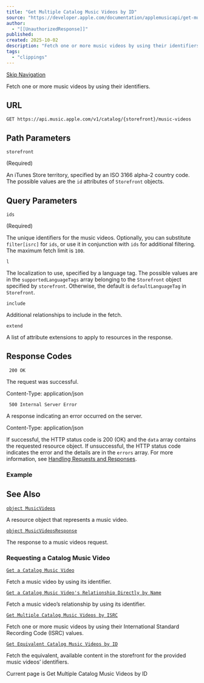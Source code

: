 ```yaml
---
title: "Get Multiple Catalog Music Videos by ID"
source: "https://developer.apple.com/documentation/applemusicapi/get-multiple-catalog-music-videos-by-id"
author:
  - "[[UnauthorizedResponse]]"
published:
created: 2025-10-02
description: "Fetch one or more music videos by using their identifiers."
tags:
  - "clippings"
---
```

[Skip Navigation](https://developer.apple.com/documentation/applemusicapi/#app-main)

Fetch one or more music videos by using their identifiers.

## URL

```
GET https://api.music.apple.com/v1/catalog/{storefront}/music-videos
```

## Path Parameters

`storefront`

(Required)

An iTunes Store territory, specified by an ISO 3166 alpha-2 country code. The possible values are the `id` attributes of `Storefront` objects.

## Query Parameters

`ids`

(Required)

The unique identifiers for the music videos. Optionally, you can substitute `filter[isrc]` for `ids`, or use it in conjunction with `ids` for additional filtering. The maximum fetch limit is `100`.

`l`

The localization to use, specified by a language tag. The possible values are in the `supportedLanguageTags` array belonging to the `Storefront` object specified by `storefront`. Otherwise, the default is `defaultLanguageTag` in `Storefront`.

`include`

Additional relationships to include in the fetch.

`extend`

A list of attribute extensions to apply to resources in the response.

## Response Codes

` 200 OK`

The request was successful.

Content-Type: application/json

` 500 Internal Server Error`

A response indicating an error occurred on the server.

Content-Type: application/json

If successful, the HTTP status code is 200 (OK) and the `data` array contains the requested resource object. If unsuccessful, the HTTP status code indicates the error and the details are in the `errors` array. For more information, see [Handling Requests and Responses](https://developer.apple.com/documentation/applemusicapi/handling-requests-and-responses).

### Example

## See Also

[`object MusicVideos`](https://developer.apple.com/documentation/applemusicapi/musicvideos)

A resource object that represents a music video.

[`object MusicVideosResponse`](https://developer.apple.com/documentation/applemusicapi/musicvideosresponse)

The response to a music videos request.

### Requesting a Catalog Music Video

[`Get a Catalog Music Video`](https://developer.apple.com/documentation/applemusicapi/get-a-catalog-music-video)

Fetch a music video by using its identifier.

[`Get a Catalog Music Video's Relationship Directly by Name`](https://developer.apple.com/documentation/applemusicapi/fetch-a-relationship-on-this-resource-by-name-4z79l)

Fetch a music video’s relationship by using its identifier.

[`Get Multiple Catalog Music Videos by ISRC`](https://developer.apple.com/documentation/applemusicapi/get-multiple-catalog-music-videos-by-isrc)

Fetch one or more music videos by using their International Standard Recording Code (ISRC) values.

[`Get Equivalent Catalog Music Videos by ID`](https://developer.apple.com/documentation/applemusicapi/get-equivalent-ids-for-the-albums-8tp4l)

Fetch the equivalent, available content in the storefront for the provided music videos’ identifiers.

Current page is Get Multiple Catalog Music Videos by ID